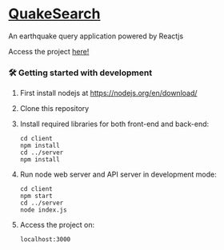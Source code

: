 #  [QuakeSearch](https://quakesearch.lchsuan.life/)

An earthquake query application powered by Reactjs

Access the project [here!](https://quakesearch.lchsuan.life/)

<h3>🛠&nbsp;Getting started with development</h3>

1. First install nodejs at https://nodejs.org/en/download/
1. Clone this repository
1. Install required libraries for both front-end and back-end:
   
    ```
    cd client
    npm install
    cd ../server
    npm install
    ```
1. Run node web server and API server in development mode:
    ```
    cd client
    npm start
    cd ../server
    node index.js
    ```
1. Access the project on:
   ```
   localhost:3000
   ```

